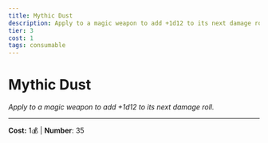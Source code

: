 ```yaml
---
title: Mythic Dust
description: Apply to a magic weapon to add +1d12 to its next damage roll.
tier: 3
cost: 1
tags: consumable
---
```

# Mythic Dust

_Apply to a magic weapon to add +1d12 to its next damage roll._

___
**Cost:** 1💰 | **Number**: 35
